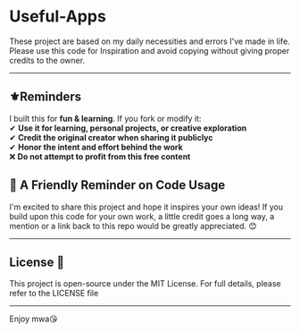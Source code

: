 # Useful-Apps

These project are based on my daily necessities and errors I've made in life. Please use this code for Inspiration and avoid copying without giving proper credits to the owner.


---
## **⚜️Reminders**
I built this for **fun & learning**. If you fork or modify it:  
✔ **Use it for learning, personal projects, or creative exploration**  
✔ **Credit the original creator when sharing it publiclyc**  
✔ **Honor the intent and effort behind the work**  
❌ **Do not attempt to profit from this free content**  

## 🔖 A Friendly Reminder on Code Usage

I'm excited to share this project and hope it inspires your own ideas!
If you build upon this code for your own work, a little credit goes a long way, a mention or a link back to this repo would be greatly appreciated. 😊

---
## License 📄

This project is open-source under the MIT License.
For full details, please refer to the LICENSE file

---
Enjoy mwa😘
